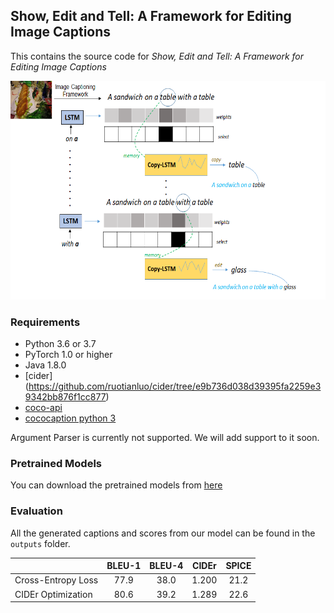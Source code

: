 ## Show, Edit and Tell: A Framework for Editing Image Captions
This contains the source code for *Show, Edit and Tell: A Framework for Editing Image Captions*

<p align="center">
  <img width="600" height="350" src="demo.png">
</p>

### Requirements
- Python 3.6 or 3.7
- PyTorch 1.0 or higher
- Java 1.8.0
- [cider] (https://github.com/ruotianluo/cider/tree/e9b736d038d39395fa2259e39342bb876f1cc877)
- [coco-api](https://github.com/cocodataset/cocoapi)
- [cococaption python 3](https://github.com/mtanti/coco-caption)


Argument Parser is currently not supported. We will add support to it soon. 

### Pretrained Models
You can download the pretrained models from [here](https://drive.google.com/drive/folders/1qyI8LD8p3qSVFC2hpVYULR8Rjr7hPBL-)

### Evaluation
All the generated captions and scores from our model can be found in the `outputs` folder. 

|                   | BLEU-1  | BLEU-4  |  CIDEr  | SPICE   |
|-------------------|:-------:|:-------:|:-------:|:-------:|
|Cross-Entropy Loss |  77.9   |  38.0   |  1.200  |  21.2   |
|CIDEr Optimization |  80.6   |  39.2   |  1.289  |  22.6   |

